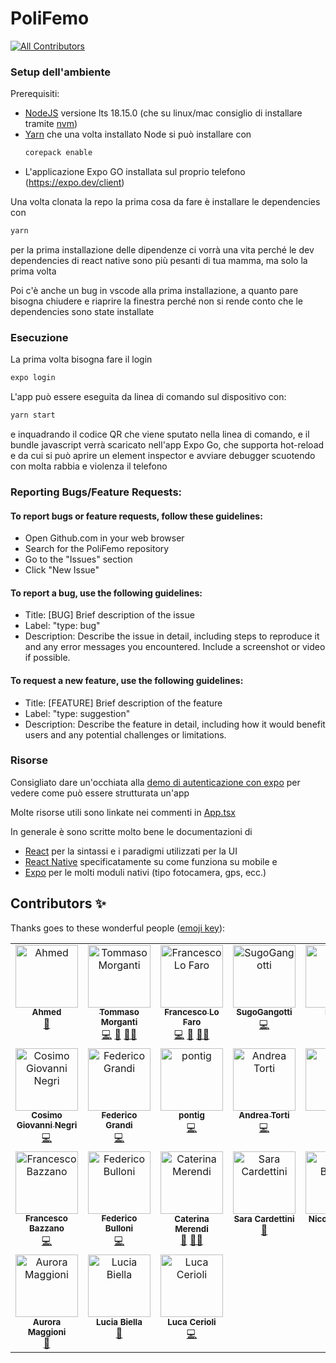 # PoliFemo

<!-- ALL-CONTRIBUTORS-BADGE:START - Do not remove or modify this section -->
[![All Contributors](https://img.shields.io/badge/all_contributors-24-orange.svg?style=flat-square)](#contributors-)
<!-- ALL-CONTRIBUTORS-BADGE:END -->

### Setup dell'ambiente

Prerequisiti:

- [NodeJS](http://nodejs.org/) versione lts 18.15.0 (che su linux/mac consiglio di installare
  tramite [nvm](https://github.com/nvm-sh/nvm))
- [Yarn](https://yarnpkg.com) che una volta installato Node si può installare con
  ```sh
  corepack enable
  ```
- L'applicazione Expo GO installata sul proprio telefono (https://expo.dev/client)

Una volta clonata la repo la prima cosa da fare è installare le dependencies con

```sh
yarn
```

per la prima installazione delle dipendenze ci vorrà una vita perché le dev dependencies di react native sono più
pesanti di tua mamma, ma solo la prima volta

Poi c'è anche un bug in vscode alla prima installazione, a quanto pare bisogna chiudere e riaprire
la finestra perché non si rende conto che le dependencies sono state installate

### Esecuzione

La prima volta bisogna fare il login

```sh
expo login
```

L'app può essere eseguita da linea di comando sul dispositivo con:

```sh
yarn start
```

e inquadrando il codice QR che viene sputato nella linea di comando, e il bundle javascript verrà
scaricato nell'app Expo Go, che supporta hot-reload e da cui si può aprire un element inspector e
avviare debugger scuotendo con molta rabbia e violenza il telefono

### Reporting Bugs/Feature Requests:

#### To report bugs or feature requests, follow these guidelines:

- Open Github.com in your web browser
- Search for the PoliFemo repository
- Go to the "Issues" section
- Click "New Issue"

#### To report a bug, use the following guidelines:

- Title: [BUG] Brief description of the issue
- Label: "type: bug"
- Description: Describe the issue in detail, including steps to reproduce it and any error messages you encountered. Include a screenshot or video if possible.

#### To request a new feature, use the following guidelines:

- Title: [FEATURE] Brief description of the feature
- Label: "type: suggestion"
- Description: Describe the feature in detail, including how it would benefit users and any potential challenges or limitations.

### Risorse

Consigliato dare un'occhiata alla [demo di autenticazione con expo](https://github.com/toto04/poliauth-expo-demo)
per vedere come può essere strutturata un'app

Molte risorse utili sono linkate nei commenti in [App.tsx](App.tsx)

In generale è sono scritte molto bene le documentazioni di

- [React](https://it.reactjs.org/docs/getting-started.html)
  per la sintassi e i paradigmi utilizzati per la UI
- [React Native](https://reactnative.dev/docs/getting-started)
  specificatamente su come funziona su mobile e
- [Expo](https://docs.expo.dev) per le molti moduli nativi
  (tipo fotocamera, gps, ecc.)

## Contributors ✨

Thanks goes to these wonderful people ([emoji key](https://allcontributors.org/docs/en/emoji-key)):

<!-- ALL-CONTRIBUTORS-LIST:START - Do not remove or modify this section -->
<!-- prettier-ignore-start -->
<!-- markdownlint-disable -->
<table>
  <tbody>
    <tr>
      <td align="center" valign="top" width="14.28%"><a href="https://github.com/Tammura"><img src="https://avatars.githubusercontent.com/u/72708024?v=4?s=100" width="100px;" alt="Ahmed"/><br /><sub><b>Ahmed</b></sub></a><br /><a href="#projectManagement-Tammura" title="Project Management">📆</a></td>
      <td align="center" valign="top" width="14.28%"><a href="https://github.com/toto04"><img src="https://avatars.githubusercontent.com/u/34661230?v=4?s=100" width="100px;" alt="Tommaso Morganti"/><br /><sub><b>Tommaso Morganti</b></sub></a><br /><a href="https://github.com/PoliNetworkOrg/PoliFemo/commits?author=toto04" title="Code">💻</a> <a href="#maintenance-toto04" title="Maintenance">🚧</a> <a href="#mentoring-toto04" title="Mentoring">🧑‍🏫</a></td>
      <td align="center" valign="top" width="14.28%"><a href="https://github.com/francescolf"><img src="https://avatars.githubusercontent.com/u/14892143?v=4?s=100" width="100px;" alt="Francesco Lo Faro"/><br /><sub><b>Francesco Lo Faro</b></sub></a><br /><a href="https://github.com/PoliNetworkOrg/PoliFemo/commits?author=francescolf" title="Code">💻</a> <a href="#maintenance-francescolf" title="Maintenance">🚧</a> <a href="#mentoring-francescolf" title="Mentoring">🧑‍🏫</a></td>
      <td align="center" valign="top" width="14.28%"><a href="https://github.com/SugoGangotti"><img src="https://avatars.githubusercontent.com/u/101225498?v=4?s=100" width="100px;" alt="SugoGangotti"/><br /><sub><b>SugoGangotti</b></sub></a><br /><a href="https://github.com/PoliNetworkOrg/PoliFemo/commits?author=SugoGangotti" title="Code">💻</a></td>
      <td align="center" valign="top" width="14.28%"><a href="https://github.com/DiegoZaff"><img src="https://avatars.githubusercontent.com/u/43524162?v=4?s=100" width="100px;" alt="Diego"/><br /><sub><b>Diego</b></sub></a><br /><a href="https://github.com/PoliNetworkOrg/PoliFemo/commits?author=DiegoZaff" title="Code">💻</a></td>
      <td align="center" valign="top" width="14.28%"><a href="https://github.com/bob27aggiustatutto"><img src="https://avatars.githubusercontent.com/u/120955097?v=4?s=100" width="100px;" alt="bob27aggiustatutto"/><br /><sub><b>bob27aggiustatutto</b></sub></a><br /><a href="https://github.com/PoliNetworkOrg/PoliFemo/commits?author=bob27aggiustatutto" title="Code">💻</a> <a href="#maintenance-bob27aggiustatutto" title="Maintenance">🚧</a> <a href="#mentoring-bob27aggiustatutto" title="Mentoring">🧑‍🏫</a></td>
      <td align="center" valign="top" width="14.28%"><a href="https://github.com/lups2000"><img src="https://avatars.githubusercontent.com/u/100372313?v=4?s=100" width="100px;" alt="Matteo Luppi"/><br /><sub><b>Matteo Luppi</b></sub></a><br /><a href="https://github.com/PoliNetworkOrg/PoliFemo/commits?author=lups2000" title="Code">💻</a></td>
    </tr>
    <tr>
      <td align="center" valign="top" width="14.28%"><a href="https://www.linkedin.com/in/cosimogiovanninegri"><img src="https://avatars.githubusercontent.com/u/93294521?v=4?s=100" width="100px;" alt="Cosimo Giovanni Negri"/><br /><sub><b>Cosimo Giovanni Negri</b></sub></a><br /><a href="https://github.com/PoliNetworkOrg/PoliFemo/commits?author=cosimonegri" title="Code">💻</a></td>
      <td align="center" valign="top" width="14.28%"><a href="https://github.com/EndBug"><img src="https://avatars.githubusercontent.com/u/26386270?v=4?s=100" width="100px;" alt="Federico Grandi"/><br /><sub><b>Federico Grandi</b></sub></a><br /><a href="https://github.com/PoliNetworkOrg/PoliFemo/commits?author=EndBug" title="Code">💻</a></td>
      <td align="center" valign="top" width="14.28%"><a href="https://github.com/pontig"><img src="https://avatars.githubusercontent.com/u/59708804?v=4?s=100" width="100px;" alt="pontig"/><br /><sub><b>pontig</b></sub></a><br /><a href="https://github.com/PoliNetworkOrg/PoliFemo/commits?author=pontig" title="Code">💻</a></td>
      <td align="center" valign="top" width="14.28%"><a href="https://github.com/AndreaTorti-01"><img src="https://avatars.githubusercontent.com/u/74457299?v=4?s=100" width="100px;" alt="Andrea Torti"/><br /><sub><b>Andrea Torti</b></sub></a><br /><a href="https://github.com/PoliNetworkOrg/PoliFemo/commits?author=AndreaTorti-01" title="Code">💻</a></td>
      <td align="center" valign="top" width="14.28%"><a href="https://github.com/Elylo15"><img src="https://avatars.githubusercontent.com/u/58746092?v=4?s=100" width="100px;" alt="Elylo"/><br /><sub><b>Elylo</b></sub></a><br /><a href="https://github.com/PoliNetworkOrg/PoliFemo/commits?author=Elylo15" title="Code">💻</a></td>
      <td align="center" valign="top" width="14.28%"><a href="https://github.com/Eliaxie"><img src="https://avatars.githubusercontent.com/u/27226791?v=4?s=100" width="100px;" alt="Eliaxie"/><br /><sub><b>Eliaxie</b></sub></a><br /><a href="https://github.com/PoliNetworkOrg/PoliFemo/commits?author=Eliaxie" title="Code">💻</a></td>
      <td align="center" valign="top" width="14.28%"><a href="https://github.com/stignarnia"><img src="https://avatars.githubusercontent.com/u/80171209?v=4?s=100" width="100px;" alt="stignarnia"/><br /><sub><b>stignarnia</b></sub></a><br /><a href="https://github.com/PoliNetworkOrg/PoliFemo/commits?author=stignarnia" title="Code">💻</a></td>
    </tr>
    <tr>
      <td align="center" valign="top" width="14.28%"><a href="https://github.com/frabazz"><img src="https://avatars.githubusercontent.com/u/35663791?v=4?s=100" width="100px;" alt="Francesco Bazzano"/><br /><sub><b>Francesco Bazzano</b></sub></a><br /><a href="https://github.com/PoliNetworkOrg/PoliFemo/commits?author=frabazz" title="Code">💻</a></td>
      <td align="center" valign="top" width="14.28%"><a href="https://github.com/Bull0"><img src="https://avatars.githubusercontent.com/u/27016169?v=4?s=100" width="100px;" alt="Federico Bulloni"/><br /><sub><b>Federico Bulloni</b></sub></a><br /><a href="https://github.com/PoliNetworkOrg/PoliFemo/commits?author=Bull0" title="Code">💻</a></td>
      <td align="center" valign="top" width="14.28%"><img src="https://www.gravatar.com/avatar?s=100" width="100px;" alt="Caterina Merendi"/><br /><sub><b>Caterina Merendi</b></sub><br /><a href="#design" title="Design">🎨</a> <a href="#mentoring" title="Mentoring">🧑‍🏫</a></td>
      <td align="center" valign="top" width="14.28%"><img src="https://www.gravatar.com/avatar?s=100" width="100px;" alt="Sara Cardettini"/><br /><sub><b>Sara Cardettini</b></sub><br /><a href="#design" title="Design">🎨</a></td>
      <td align="center" valign="top" width="14.28%"><img src="https://www.gravatar.com/avatar?s=100" width="100px;" alt="Nicole Burello"/><br /><sub><b>Nicole Burello</b></sub><br /><a href="#design" title="Design">🎨</a></td>
      <td align="center" valign="top" width="14.28%"><img src="https://www.gravatar.com/avatar?s=100" width="100px;" alt="Irina Plesca"/><br /><sub><b>Irina Plesca</b></sub><br /><a href="#design" title="Design">🎨</a></td>
      <td align="center" valign="top" width="14.28%"><img src="https://www.gravatar.com/avatar?s=100" width="100px;" alt="Giulia Riccardi"/><br /><sub><b>Giulia Riccardi</b></sub><br /><a href="#design" title="Design">🎨</a></td>
    </tr>
    <tr>
      <td align="center" valign="top" width="14.28%"><img src="https://www.gravatar.com/avatar?s=100" width="100px;" alt="Aurora Maggioni"/><br /><sub><b>Aurora Maggioni</b></sub><br /><a href="#design" title="Design">🎨</a></td>
      <td align="center" valign="top" width="14.28%"><img src="https://www.gravatar.com/avatar?s=100" width="100px;" alt="Lucia Biella"/><br /><sub><b>Lucia Biella</b></sub><br /><a href="#design" title="Design">🎨</a></td>
      <td align="center" valign="top" width="14.28%"><img src="https://www.gravatar.com/avatar?s=100" width="100px;" alt="Luca Cerioli"/><br /><sub><b>Luca Cerioli</b></sub><br /><a href="https://github.com/PoliNetworkOrg/PoliFemo/commits?author=" title="Code">💻</a></td>
    </tr>
  </tbody>
</table>

<!-- markdownlint-restore -->
<!-- prettier-ignore-end -->

<!-- ALL-CONTRIBUTORS-LIST:END -->
